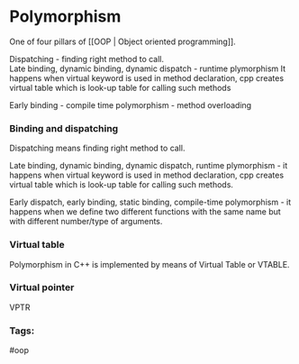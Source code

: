 # Polymorphism 

One of four pillars of [[OOP | Object oriented programming]]. 

Dispatching - finding right method to call.  
Late binding, dynamic binding, dynamic dispatch - runtime plymorphism 
It happens when virtual keyword is used in method declaration, cpp creates virtual table which is look-up table for calling such methods 
	
Early binding - compile time polymorphism - method overloading 

### Binding and dispatching
Dispatching means finding right method to call. 

Late binding, dynamic binding, dynamic dispatch, runtime plymorphism - it happens when virtual keyword is used in method declaration, cpp creates virtual table which is look-up table for calling such methods. 
		
Early dispatch, early binding, static binding, compile-time polymorphism - it happens when we define two different functions with the same name but with different number/type of arguments. 

### Virtual table 
Polymorphism in C++ is implemented by means of Virtual Table or VTABLE. 

### Virtual pointer
VPTR

### Tags: 
#oop
